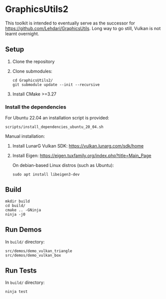 # GraphicsUtils2

This toolkit is intended to eventually serve as the successor for https://github.com/Lehdari/GraphicsUtils.
Long way to go still, Vulkan is not learnt overnight.

## Setup

1) Clone the repository

2) Clone submodules:
    ```
    cd GraphicsUtils2/
    git submodule update --init --recursive
    ```
3) Install CMake >=3.27

### Install the dependencies
For Ubuntu 22.04 an installation script is provided:
   ```
   scripts/install_dependencies_ubuntu_20_04.sh
   ```

Manual installation:

1) Install LunarG Vulkan SDK: https://vulkan.lunarg.com/sdk/home

2) Install Eigen: https://eigen.tuxfamily.org/index.php?title=Main_Page

   On debian-based Linux distros (such as Ubuntu):
    ```
    sudo apt install libeigen3-dev
    ```

## Build

```
mkdir build
cd build/
cmake .. -GNinja
ninja -j0
```

## Run Demos

In `build/` directory:
```
src/demos/demo_vulkan_triangle
src/demos/demo_vulkan_box
```

## Run Tests

In `build/` directory:
```
ninja test
```

